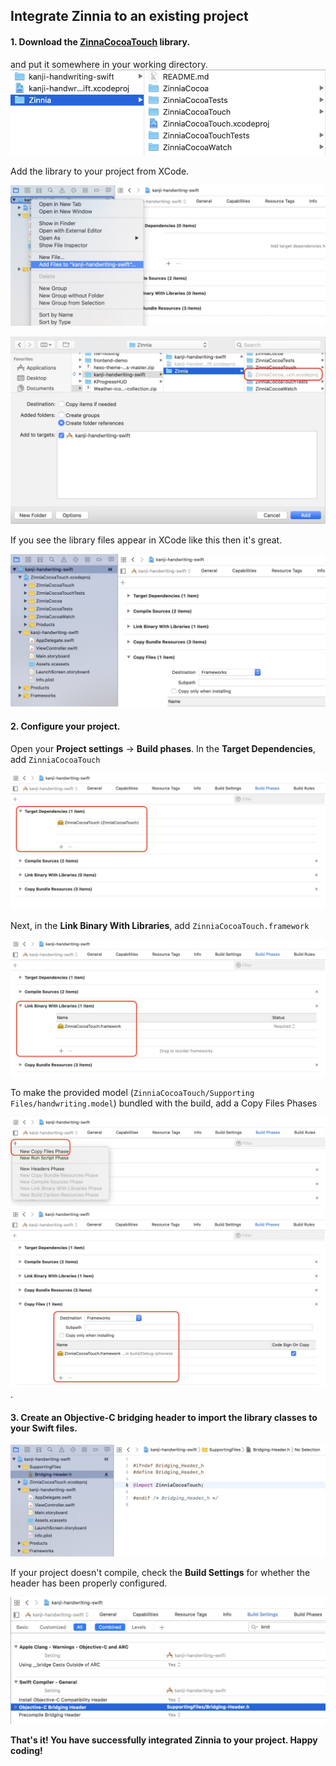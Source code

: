 ## Integrate Zinnia to an existing project

#### 1. Download the [ZinnaCocoaTouch](https://github.com/shinjukunian/iOS-Zinnia-Japanese-Handwriting-Input) library.
and put it somewhere in your working directory.
![](https://raw.githubusercontent.com/tuanna-hsp/file-hosting/master/Repo/kanji-handwriting-swift/1.jpeg)


Add the library to your project from XCode.

![](https://raw.githubusercontent.com/tuanna-hsp/file-hosting/master/Repo/kanji-handwriting-swift/2.jpeg)

![](https://raw.githubusercontent.com/tuanna-hsp/file-hosting/master/Repo/kanji-handwriting-swift/3.jpeg)


If you see the library files appear in XCode like this then it's great.

![](https://raw.githubusercontent.com/tuanna-hsp/file-hosting/master/Repo/kanji-handwriting-swift/4.jpeg)


#### 2. Configure your project.
Open your **Project settings** → **Build phases**. In the **Target Dependencies**, add `ZinniaCocoaTouch`

![](https://raw.githubusercontent.com/tuanna-hsp/file-hosting/master/Repo/kanji-handwriting-swift/5.jpeg)


Next, in the **Link Binary With Libraries**, add `ZinniaCocoaTouch.framework`

![](https://raw.githubusercontent.com/tuanna-hsp/file-hosting/master/Repo/kanji-handwriting-swift/6.jpeg)


To make the provided model (`ZinniaCocoaTouch/Supporting Files/handwriting.model`) bundled with the build, add a Copy Files Phases

![](https://raw.githubusercontent.com/tuanna-hsp/file-hosting/master/Repo/kanji-handwriting-swift/7.jpeg)
![](https://raw.githubusercontent.com/tuanna-hsp/file-hosting/master/Repo/kanji-handwriting-swift/8.jpeg).


#### 3. Create an Objective-C bridging header to import the library classes to your Swift files.

![](https://raw.githubusercontent.com/tuanna-hsp/file-hosting/master/Repo/kanji-handwriting-swift/9.jpeg)


If your project doesn't compile, check the **Build Settings** for whether the header has been properly configured.

![](https://raw.githubusercontent.com/tuanna-hsp/file-hosting/master/Repo/kanji-handwriting-swift/10.jpeg)

**That's it! You have successfully integrated Zinnia to your project. Happy coding!**

